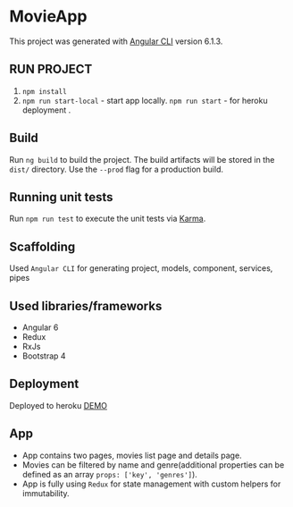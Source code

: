 # MovieApp

This project was generated with [Angular CLI](https://github.com/angular/angular-cli) version 6.1.3.

## RUN PROJECT

1. ``npm install``
2. ``npm run start-local`` - start app locally.
``npm run start`` - for heroku deployment
.
## Build

Run `ng build` to build the project. The build artifacts will be stored in the `dist/` directory. Use the `--prod` flag for a production build.

## Running unit tests

Run ``npm run test`` to execute the unit tests via [Karma](https://karma-runner.github.io).

## Scaffolding

Used ``Angular CLI`` for generating project, models, component, services, pipes

## Used libraries/frameworks

- Angular 6
- Redux
- RxJs
- Bootstrap 4

## Deployment

Deployed to heroku [DEMO](https://ng-redux-sample-app.herokuapp.com)

## App 

- App contains two pages, movies list page and details page.
- Movies can be filtered by name and genre(additional properties can be defined as an array ``props: ['key', 'genres']``).
- App is fully using `Redux` for state management with custom helpers for immutability.
